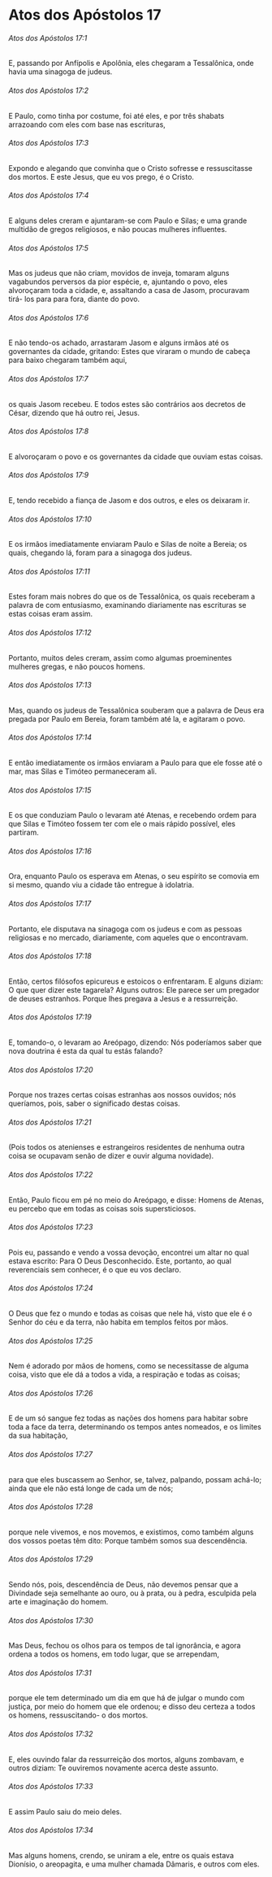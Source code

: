 # Atos dos Apóstolos 17

###### Atos dos Apóstolos 17:1

E, passando por Anfípolis e Apolônia, eles chegaram a Tessalônica, onde havia uma sinagoga de judeus.

###### Atos dos Apóstolos 17:2

E Paulo, como tinha por costume, foi até eles, e por três shabats arrazoando com eles com base nas escrituras,

###### Atos dos Apóstolos 17:3

Expondo e alegando que convinha que o Cristo sofresse e ressuscitasse dos mortos. E este Jesus, que eu vos prego, é o Cristo.

###### Atos dos Apóstolos 17:4

E alguns deles creram e ajuntaram-se com Paulo e Silas; e uma grande multidão de gregos religiosos, e não poucas mulheres influentes.

###### Atos dos Apóstolos 17:5

Mas os judeus que não criam, movidos de inveja, tomaram alguns vagabundos perversos da pior espécie, e, ajuntando o povo, eles alvoroçaram toda a cidade, e, assaltando a casa de Jasom, procuravam tirá- los para para fora, diante do povo.

###### Atos dos Apóstolos 17:6

E não tendo-os achado, arrastaram Jasom e alguns irmãos até os governantes da cidade, gritando: Estes que viraram o mundo de cabeça para baixo chegaram também aqui,

###### Atos dos Apóstolos 17:7

os quais Jasom recebeu. E todos estes são contrários aos decretos de César, dizendo que há outro rei, Jesus.

###### Atos dos Apóstolos 17:8

E alvoroçaram o povo e os governantes da cidade que ouviam estas coisas.

###### Atos dos Apóstolos 17:9

E, tendo recebido a fiança de Jasom e dos outros, e eles os deixaram ir.

###### Atos dos Apóstolos 17:10

E os irmãos imediatamente enviaram Paulo e Silas de noite a Bereia; os quais, chegando lá, foram para a sinagoga dos judeus.

###### Atos dos Apóstolos 17:11

Estes foram mais nobres do que os de Tessalônica, os quais receberam a palavra de com entusiasmo, examinando diariamente nas escrituras se estas coisas eram assim.

###### Atos dos Apóstolos 17:12

Portanto, muitos deles creram, assim como algumas proeminentes mulheres gregas, e não poucos homens.

###### Atos dos Apóstolos 17:13

Mas, quando os judeus de Tessalônica souberam que a palavra de Deus era pregada por Paulo em Bereia, foram também até la, e agitaram o povo.

###### Atos dos Apóstolos 17:14

E então imediatamente os irmãos enviaram a Paulo para que ele fosse até o mar, mas Silas e Timóteo permaneceram ali.

###### Atos dos Apóstolos 17:15

E os que conduziam Paulo o levaram até Atenas, e recebendo ordem para que Silas e Timóteo fossem ter com ele o mais rápido possível, eles partiram.

###### Atos dos Apóstolos 17:16

Ora, enquanto Paulo os esperava em Atenas, o seu espírito se comovia em si mesmo, quando viu a cidade tão entregue à idolatria.

###### Atos dos Apóstolos 17:17

Portanto, ele disputava na sinagoga com os judeus e com as pessoas religiosas e no mercado, diariamente, com aqueles que o encontravam.

###### Atos dos Apóstolos 17:18

Então, certos filósofos epicureus e estoicos o enfrentaram. E alguns diziam: O que quer dizer este tagarela? Alguns outros: Ele parece ser um pregador de deuses estranhos. Porque lhes pregava a Jesus e a ressurreição.

###### Atos dos Apóstolos 17:19

E, tomando-o, o levaram ao Areópago, dizendo: Nós poderíamos saber que nova doutrina é esta da qual tu estás falando?

###### Atos dos Apóstolos 17:20

Porque nos trazes certas coisas estranhas aos nossos ouvidos; nós queríamos, pois, saber o significado destas coisas.

###### Atos dos Apóstolos 17:21

(Pois todos os atenienses e estrangeiros residentes de nenhuma outra coisa se ocupavam senão de dizer e ouvir alguma novidade).

###### Atos dos Apóstolos 17:22

Então, Paulo ficou em pé no meio do Areópago, e disse: Homens de Atenas, eu percebo que em todas as coisas sois supersticiosos.

###### Atos dos Apóstolos 17:23

Pois eu, passando e vendo a vossa devoção, encontrei um altar no qual estava escrito: Para O Deus Desconhecido. Este, portanto, ao qual reverenciais sem conhecer, é o que eu vos declaro.

###### Atos dos Apóstolos 17:24

O Deus que fez o mundo e todas as coisas que nele há, visto que ele é o Senhor do céu e da terra, não habita em templos feitos por mãos.

###### Atos dos Apóstolos 17:25

Nem é adorado por mãos de homens, como se necessitasse de alguma coisa, visto que ele dá a todos a vida, a respiração e todas as coisas;

###### Atos dos Apóstolos 17:26

E de um só sangue fez todas as nações dos homens para habitar sobre toda a face da terra, determinando os tempos antes nomeados, e os limites da sua habitação,

###### Atos dos Apóstolos 17:27

para que eles buscassem ao Senhor, se, talvez, palpando, possam achá-lo; ainda que ele não está longe de cada um de nós;

###### Atos dos Apóstolos 17:28

porque nele vivemos, e nos movemos, e existimos, como também alguns dos vossos poetas têm dito: Porque também somos sua descendência.

###### Atos dos Apóstolos 17:29

Sendo nós, pois, descendência de Deus, não devemos pensar que a Divindade seja semelhante ao ouro, ou à prata, ou à pedra, esculpida pela arte e imaginação do homem.

###### Atos dos Apóstolos 17:30

Mas Deus, fechou os olhos para os tempos de tal ignorância, e agora ordena a todos os homens, em todo lugar, que se arrependam,

###### Atos dos Apóstolos 17:31

porque ele tem determinado um dia em que há de julgar o mundo com justiça, por meio do homem que ele ordenou; e disso deu certeza a todos os homens, ressuscitando- o dos mortos.

###### Atos dos Apóstolos 17:32

E, eles ouvindo falar da ressurreição dos mortos, alguns zombavam, e outros diziam: Te ouviremos novamente acerca deste assunto.

###### Atos dos Apóstolos 17:33

E assim Paulo saiu do meio deles.

###### Atos dos Apóstolos 17:34

Mas alguns homens, crendo, se uniram a ele, entre os quais estava Dionísio, o areopagita, e uma mulher chamada Dâmaris, e outros com eles.

